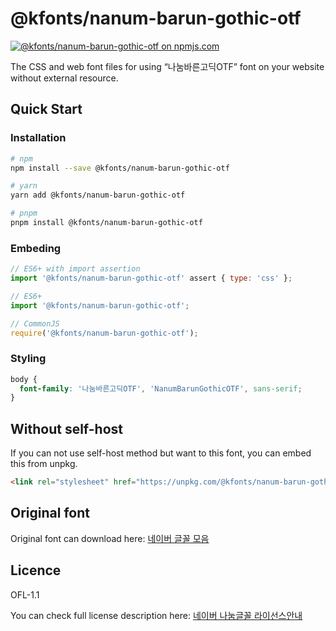 # @kfonts/nanum-barun-gothic-otf

[![@kfonts/nanum-barun-gothic-otf on npmjs.com](https://img.shields.io/npm/v/%40kfonts%2Fnanum-barun-gothic-otf)](https://www.npmjs.com/package/@kfonts/nanum-barun-gothic-otf)

The CSS and web font files for using &OpenCurlyDoubleQuote;나눔바른고딕OTF&CloseCurlyDoubleQuote; font on your website without external resource.

## Quick Start

### Installation

```sh
# npm
npm install --save @kfonts/nanum-barun-gothic-otf

# yarn
yarn add @kfonts/nanum-barun-gothic-otf

# pnpm
pnpm install @kfonts/nanum-barun-gothic-otf
```

### Embeding

```js
// ES6+ with import assertion
import '@kfonts/nanum-barun-gothic-otf' assert { type: 'css' };

// ES6+
import '@kfonts/nanum-barun-gothic-otf';

// CommonJS
require('@kfonts/nanum-barun-gothic-otf');
```

### Styling

```css
body {
  font-family: '나눔바른고딕OTF', 'NanumBarunGothicOTF', sans-serif;
}
```

## Without self-host

If you can not use self-host method but want to this font, you can embed this from unpkg.

```html
<link rel="stylesheet" href="https://unpkg.com/@kfonts/nanum-barun-gothic-otf/index.css" />
```

## Original font

Original font can download here: [네이버 글꼴 모음](https://hangeul.naver.com/font)

## Licence

OFL-1.1

You can check full license description here: [네이버 나눔글꼴 라이선스안내](https://help.naver.com/service/30016/contents/18088?osType=PC&lang=ko)
